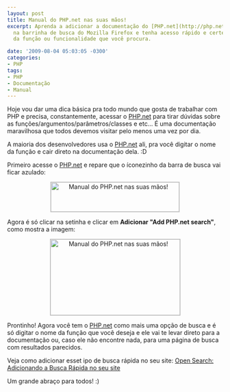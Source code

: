 ```yaml
---
layout: post
title: Manual do PHP.net nas suas mãos!
excerpt: Aprenda a adicionar a documentação do [PHP.net](http://php.net/)
  na barrinha de busca do Mozilla Firefox e tenha acesso rápido e certeiro à documentação
  da função ou funcionalidade que você procura.

date: '2009-08-04 05:03:05 -0300'
categories:
- PHP
tags:
- PHP
- Documentação
- Manual
---
```

Hoje vou dar uma dica básica pra todo mundo que gosta de trabalhar com PHP e precisa, constantemente, acessar o [PHP.net](http://php.net/) para tirar dúvidas sobre as funções/argumentos/parâmetros/classes e etc... É uma documentação maravilhosa que todos devemos visitar pelo menos uma vez por dia.

A maioria dos desenvolvedores usa o [PHP.net](http://php.net/) ali, pra você digitar o nome da função e cair direto na documentação dela. :D

Primeiro acesse o [PHP.net](http://php.net/) e repare que o íconezinho da barra de busca vai ficar azulado:

<p style="text-align: center"><img src="/arquivos/2009/08/imagem1.jpg" alt="Manual do PHP.net nas suas mãos!" title="Manual do PHP.net nas suas mãos!" width="300" height="69" class="aligncenter size-full wp-image-608" style="border: 1px solid silver" />

Agora é só clicar na setinha e clicar em <strong>Adicionar "Add PHP.net search"</strong>, como mostra a imagem:

<p style="text-align: center"><img src="/arquivos/2009/08/imagem2.jpg" alt="Manual do PHP.net nas suas mãos!" title="Manual do PHP.net nas suas mãos!" width="303" height="177" class="aligncenter size-full wp-image-609" style="border: 1px solid silver" />

Prontinho! Agora você tem o [PHP.net](http://php.net/) como mais uma opção de busca e é só digitar o nome da função que você deseja e ele vai te levar direto para a documentação ou, caso ele não encontre nada, para uma página de busca com resultados parecidos.

Veja como adicionar esset ipo de busca rápida no seu site: [Open Search: Adicionando a Busca Rápida no seu site](/open-search-adicionando-a-busca-rapida-no-seu-site)

Um grande abraço para todos! :)

